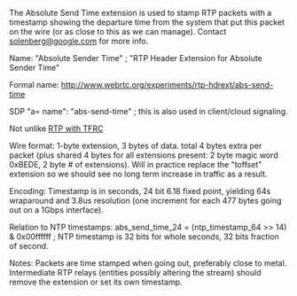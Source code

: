 The Absolute Send Time extension is used to stamp RTP packets with a timestamp
showing the departure time from the system that put this packet on the wire
(or as close to this as we can manage). Contact <solenberg@google.com> for
more info.

Name: "Absolute Sender Time" ; "RTP Header Extension for Absolute Sender Time"

Formal name: <http://www.webrtc.org/experiments/rtp-hdrext/abs-send-time>

SDP "a= name": "abs-send-time" ; this is also used in client/cloud signaling.

Not unlike [RTP with TFRC](http://tools.ietf.org/html/draft-ietf-avt-tfrc-profile-10#section-5)

Wire format: 1-byte extension, 3 bytes of data. total 4 bytes extra per packet
(plus shared 4 bytes for all extensions present: 2 byte magic word 0xBEDE, 2
byte # of extensions). Will in practice replace the "toffset" extension so we
should see no long term increase in traffic as a result.

Encoding: Timestamp is in seconds, 24 bit 6.18 fixed point, yielding 64s
wraparound and 3.8us resolution (one increment for each 477 bytes going out on
a 1Gbps interface).

Relation to NTP timestamps: abs_send_time_24 = (ntp_timestamp_64 >> 14) &
0x00ffffff ; NTP timestamp is 32 bits for whole seconds, 32 bits fraction of
second.

Notes: Packets are time stamped when going out, preferably close to metal.
Intermediate RTP relays (entities possibly altering the stream) should remove
the extension or set its own timestamp.

